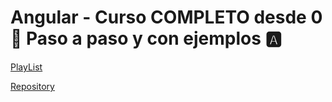 # Angular - Curso COMPLETO desde 0 🚀 Paso a paso y con ejemplos 🅰

[PlayList](https://www.youtube.com/playlist?list=PLzA2VyZwsq_9cD3JIxBymaIVyef07PJ-y)

[Repository](https://github.com/Amaza-ing/AMazaing-curso-Angular-desde-0)
